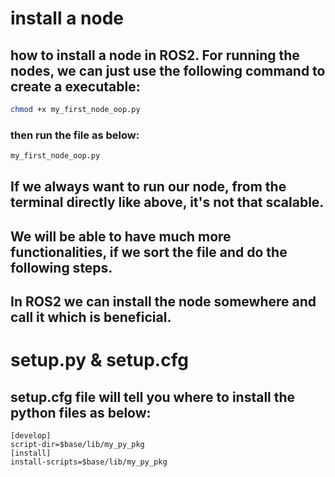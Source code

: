 # install a node
## how to install a node in ROS2. For running the nodes, we can just use the following command to create a executable:
```bash
chmod +x my_first_node_oop.py
```
### then run the file as below:
```bash
my_first_node_oop.py
```
## If we always want to run our node, from the terminal directly like above, it's not that scalable.
## We will be able to have much more functionalities, if we sort the file and do the following steps. 

## In ROS2 we can install the node somewhere and call it which is beneficial.
# setup.py & setup.cfg
## setup.cfg file will tell you where to install the python files as below:
```text
[develop]
script-dir=$base/lib/my_py_pkg
[install]
install-scripts=$base/lib/my_py_pkg
```
